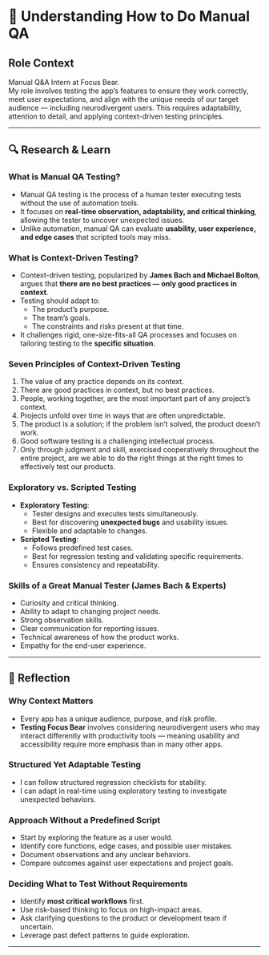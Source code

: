 # 🎯 Understanding How to Do Manual QA

## Role Context

Manual Q&A Intern at Focus Bear.  
My role involves testing the app’s features to ensure they work correctly, meet user expectations, and align with the unique needs of our target audience — including neurodivergent users. This requires adaptability, attention to detail, and applying context-driven testing principles.

---

## 🔍 Research & Learn

### What is Manual QA Testing?

- Manual QA testing is the process of a human tester executing tests without the use of automation tools.
- It focuses on **real-time observation, adaptability, and critical thinking**, allowing the tester to uncover unexpected issues.
- Unlike automation, manual QA can evaluate **usability, user experience, and edge cases** that scripted tools may miss.

### What is Context-Driven Testing?

- Context-driven testing, popularized by **James Bach and Michael Bolton**, argues that **there are no best practices — only good practices in context**.
- Testing should adapt to:
  - The product’s purpose.
  - The team’s goals.
  - The constraints and risks present at that time.
- It challenges rigid, one-size-fits-all QA processes and focuses on tailoring testing to the **specific situation**.

### Seven Principles of Context-Driven Testing

1. The value of any practice depends on its context.
2. There are good practices in context, but no best practices.
3. People, working together, are the most important part of any project’s context.
4. Projects unfold over time in ways that are often unpredictable.
5. The product is a solution; if the problem isn’t solved, the product doesn’t work.
6. Good software testing is a challenging intellectual process.
7. Only through judgment and skill, exercised cooperatively throughout the entire project, are we able to do the right things at the right times to effectively test our products.

### Exploratory vs. Scripted Testing

- **Exploratory Testing**:
  - Tester designs and executes tests simultaneously.
  - Best for discovering **unexpected bugs** and usability issues.
  - Flexible and adaptable to changes.
- **Scripted Testing**:
  - Follows predefined test cases.
  - Best for regression testing and validating specific requirements.
  - Ensures consistency and repeatability.

### Skills of a Great Manual Tester (James Bach & Experts)

- Curiosity and critical thinking.
- Ability to adapt to changing project needs.
- Strong observation skills.
- Clear communication for reporting issues.
- Technical awareness of how the product works.
- Empathy for the end-user experience.

---

## 📝 Reflection

### Why Context Matters

- Every app has a unique audience, purpose, and risk profile.
- **Testing Focus Bear** involves considering neurodivergent users who may interact differently with productivity tools — meaning usability and accessibility require more emphasis than in many other apps.

### Structured Yet Adaptable Testing

- I can follow structured regression checklists for stability.
- I can adapt in real-time using exploratory testing to investigate unexpected behaviors.

### Approach Without a Predefined Script

- Start by exploring the feature as a user would.
- Identify core functions, edge cases, and possible user mistakes.
- Document observations and any unclear behaviors.
- Compare outcomes against user expectations and project goals.

### Deciding What to Test Without Requirements

- Identify **most critical workflows** first.
- Use risk-based thinking to focus on high-impact areas.
- Ask clarifying questions to the product or development team if uncertain.
- Leverage past defect patterns to guide exploration.

---
